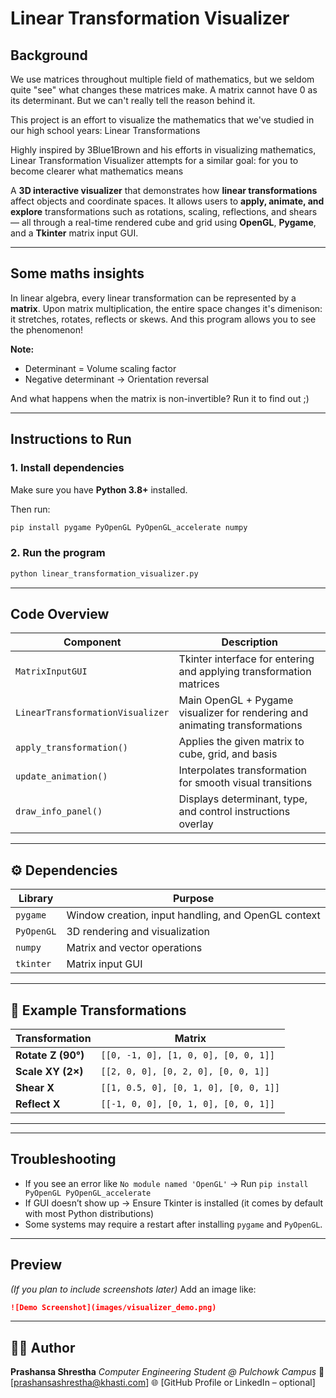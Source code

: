 

# Linear Transformation Visualizer

## Background
We use matrices throughout multiple field of mathematics, but we seldom quite "see" what changes these matrices make.
A matrix cannot have 0 as its determinant. But we can't really tell the reason behind it.

This project is an effort to visualize the mathematics that we've studied in our high school years: Linear Transformations

Highly inspired by 3Blue1Brown and his efforts in visualizing mathematics, Linear Transformation Visualizer attempts for a similar goal: for you to become clearer what mathematics means  

A **3D interactive visualizer** that demonstrates how **linear transformations** affect objects and coordinate spaces.
It allows users to **apply, animate, and explore** transformations such as rotations, scaling, reflections, and shears — all through a real-time rendered cube and grid using **OpenGL**, **Pygame**, and a **Tkinter** matrix input GUI.

---

## Some maths insights

In linear algebra, every linear transformation can be represented by a **matrix**.
Upon matrix multiplication, the entire space changes it's dimenison: it stretches, rotates, reflects or skews.
And this program allows you to see the phenomenon!

**Note:**
* Determinant = Volume scaling factor
* Negative determinant → Orientation reversal
  
And what happens when the matrix is non-invertible? Run it to find out ;)

---

## Instructions to Run

### 1. Install dependencies

Make sure you have **Python 3.8+** installed.

Then run:

```bash
pip install pygame PyOpenGL PyOpenGL_accelerate numpy
```

### 2. Run the program

```bash
python linear_transformation_visualizer.py
```

---

## Code Overview

| Component                        | Description                                                                 |
| -------------------------------- | --------------------------------------------------------------------------- |
| `MatrixInputGUI`                 | Tkinter interface for entering and applying transformation matrices         |
| `LinearTransformationVisualizer` | Main OpenGL + Pygame visualizer for rendering and animating transformations |
| `apply_transformation()`         | Applies the given matrix to cube, grid, and basis                           |
| `update_animation()`             | Interpolates transformation for smooth visual transitions                   |
| `draw_info_panel()`              | Displays determinant, type, and control instructions overlay                |

---

## ⚙️ Dependencies

| Library    | Purpose                                             |
| ---------- | --------------------------------------------------- |
| `pygame`   | Window creation, input handling, and OpenGL context |
| `PyOpenGL` | 3D rendering and visualization                      |
| `numpy`    | Matrix and vector operations                        |
| `tkinter`  | Matrix input GUI                                    |

---

## 🧮 Example Transformations

| Transformation     | Matrix                                |
| ------------------ | ------------------------------------- |
| **Rotate Z (90°)** | `[[0, -1, 0], [1, 0, 0], [0, 0, 1]]`  |
| **Scale XY (2×)**  | `[[2, 0, 0], [0, 2, 0], [0, 0, 1]]`   |
| **Shear X**        | `[[1, 0.5, 0], [0, 1, 0], [0, 0, 1]]` |
| **Reflect X**      | `[[-1, 0, 0], [0, 1, 0], [0, 0, 1]]`  |

---


---

## Troubleshooting

* If you see an error like `No module named 'OpenGL'` → Run
  `pip install PyOpenGL PyOpenGL_accelerate`
* If GUI doesn’t show up → Ensure Tkinter is installed (it comes by default with most Python distributions)
* Some systems may require a restart after installing `pygame` and `PyOpenGL`.

---

## Preview

*(If you plan to include screenshots later)*
Add an image like:

```markdown
![Demo Screenshot](images/visualizer_demo.png)
```

---

## 🧑‍💻 Author

**Prashansa Shrestha**
*Computer Engineering Student @ Pulchowk Campus*
📧 [[prashansashrestha@khasti.com](mailto:prashansashrestha@khasti.com)]
🌐 [GitHub Profile or LinkedIn – optional]
